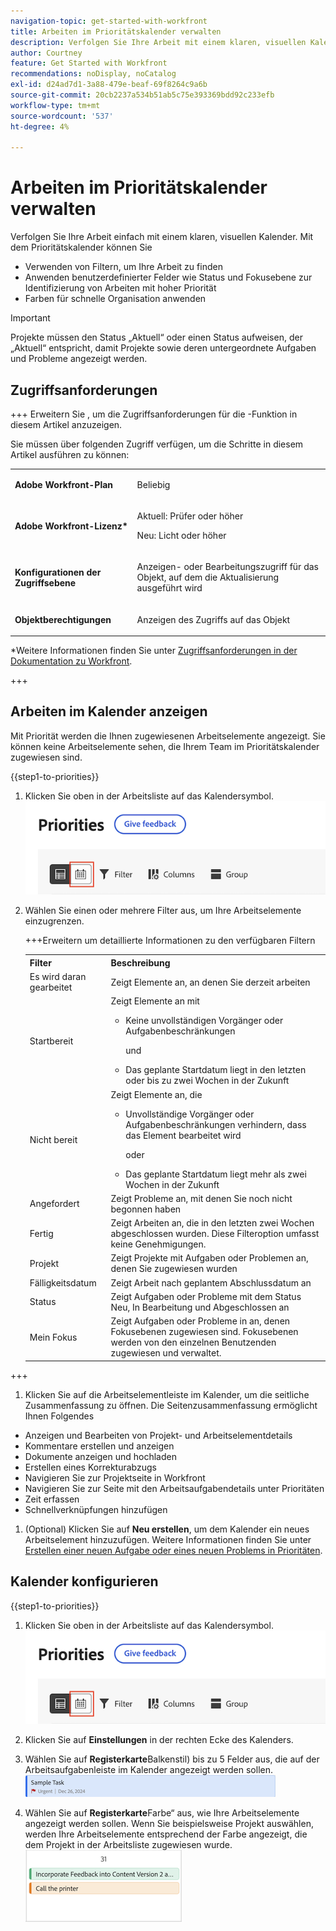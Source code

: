 ```yaml
---
navigation-topic: get-started-with-workfront
title: Arbeiten im Prioritätskalender verwalten
description: Verfolgen Sie Ihre Arbeit mit einem klaren, visuellen Kalender.
author: Courtney
feature: Get Started with Workfront
recommendations: noDisplay, noCatalog
exl-id: d24ad7d1-3a88-479e-beaf-69f8264c9a6b
source-git-commit: 20cb2237a534b51ab5c75e393369bdd92c233efb
workflow-type: tm+mt
source-wordcount: '537'
ht-degree: 4%

---
```


# Arbeiten im Prioritätskalender verwalten

Verfolgen Sie Ihre Arbeit einfach mit einem klaren, visuellen Kalender. Mit dem Prioritätskalender können Sie

* Verwenden von Filtern, um Ihre Arbeit zu finden
* Anwenden benutzerdefinierter Felder wie Status und Fokusebene zur Identifizierung von Arbeiten mit hoher Priorität
* Farben für schnelle Organisation anwenden

>[!IMPORTANT]
>
>Projekte müssen den Status „Aktuell“ oder einen Status aufweisen, der „Aktuell“ entspricht, damit Projekte sowie deren untergeordnete Aufgaben und Probleme angezeigt werden.


## Zugriffsanforderungen

+++ Erweitern Sie , um die Zugriffsanforderungen für die -Funktion in diesem Artikel anzuzeigen.

Sie müssen über folgenden Zugriff verfügen, um die Schritte in diesem Artikel ausführen zu können:

<table style="table-layout:auto"> 
 <col> 
 </col> 
 <col> 
 </col> 
 <tbody> 
  <tr> 
   <td role="rowheader"><strong>Adobe Workfront-Plan</strong></td> 
   <td> <p>Beliebig</p> </td> 
  </tr> 
  <tr> 
   <td role="rowheader"><strong>Adobe Workfront-Lizenz*</strong></td> 
   <td> 
   <p>Aktuell: Prüfer oder höher</p>
   <p>Neu: Licht oder höher</p> 
   </td> 
  </tr> 
  <tr> 
   <td role="rowheader"><strong>Konfigurationen der Zugriffsebene</strong></td> 
   <td> <p>Anzeigen- oder Bearbeitungszugriff für das Objekt, auf dem die Aktualisierung ausgeführt wird</p></td> 
  </tr> 
  <tr> 
   <td role="rowheader"><strong>Objektberechtigungen</strong></td> 
   <td> <p>Anzeigen des Zugriffs auf das Objekt</p></td> 
  </tr> 
 </tbody> 
</table>

*Weitere Informationen finden Sie unter [Zugriffsanforderungen in der Dokumentation zu Workfront](/help/quicksilver/administration-and-setup/add-users/access-levels-and-object-permissions/access-level-requirements-in-documentation.md).

+++

## Arbeiten im Kalender anzeigen

Mit Priorität werden die Ihnen zugewiesenen Arbeitselemente angezeigt. Sie können keine Arbeitselemente sehen, die Ihrem Team im Prioritätskalender zugewiesen sind.

{{step1-to-priorities}}

1. Klicken Sie oben in der Arbeitsliste auf das Kalendersymbol.
   ![Kalendersymbol](assets/calendar-tab.png)
1. Wählen Sie einen oder mehrere Filter aus, um Ihre Arbeitselemente einzugrenzen.

   +++Erweitern um detaillierte Informationen zu den verfügbaren Filtern
   <table>
    <tbody>
    <tr>
    <th>Filter</th>
    <th>Beschreibung</th>
    </tr>
        <tr>
        <td>Es wird daran gearbeitet</td>
        <td>Zeigt Elemente an, an denen Sie derzeit arbeiten</td>
        </tr>
        <tr>
        <td>Startbereit</td>
        <td>Zeigt Elemente an mit 
        <ul>
        <li>Keine unvollständigen Vorgänger oder Aufgabenbeschränkungen</li>
        <p>und</p>
        <li>Das geplante Startdatum liegt in den letzten oder bis zu zwei Wochen in der Zukunft</li>
        </ul>
        </td>
        </tr>
        <tr>
        <td>Nicht bereit</td>
        <td>Zeigt Elemente an, die
        <ul>
        <li>Unvollständige Vorgänger oder Aufgabenbeschränkungen verhindern, dass das Element bearbeitet wird</li>
        <p>oder</p>
        <li>Das geplante Startdatum liegt mehr als zwei Wochen in der Zukunft</li>
        </ul>
        </td>
        </tr>
        <tr>
        <td>Angefordert</td>
        <td>Zeigt Probleme an, mit denen Sie noch nicht begonnen haben</td>
        </tr>
        <td>Fertig</td>
        <td>Zeigt Arbeiten an, die in den letzten zwei Wochen abgeschlossen wurden. Diese Filteroption umfasst keine Genehmigungen.</td>
        </tr>
        <tr>
        <td>Projekt</td>
        <td>Zeigt Projekte mit Aufgaben oder Problemen an, denen Sie zugewiesen wurden</td>
        </tr>
        <tr>
        <td>Fälligkeitsdatum</td>
        <td>Zeigt Arbeit nach geplantem Abschlussdatum an</td>
        </tr>
        <tr>
        <td>Status</td>
        <td>Zeigt Aufgaben oder Probleme mit dem Status Neu, In Bearbeitung und Abgeschlossen an</td>
        </tr>
        <tr>
        <td>Mein Fokus</td>
        <td>Zeigt Aufgaben oder Probleme in an, denen Fokusebenen zugewiesen sind. Fokusebenen werden von den einzelnen Benutzenden zugewiesen und verwaltet.</td>
        </tr>
    </tbody>
    </table>

+++

1. Klicken Sie auf die Arbeitselementleiste im Kalender, um die seitliche Zusammenfassung zu öffnen. Die Seitenzusammenfassung ermöglicht Ihnen Folgendes

* Anzeigen und Bearbeiten von Projekt- und Arbeitselementdetails
* Kommentare erstellen und anzeigen
* Dokumente anzeigen und hochladen
* Erstellen eines Korrekturabzugs
* Navigieren Sie zur Projektseite in Workfront
* Navigieren Sie zur Seite mit den Arbeitsaufgabendetails unter Prioritäten
* Zeit erfassen
* Schnellverknüpfungen hinzufügen

1. (Optional) Klicken Sie auf **Neu erstellen**, um dem Kalender ein neues Arbeitselement hinzuzufügen. Weitere Informationen finden Sie unter [Erstellen einer neuen Aufgabe oder eines neuen Problems in Prioritäten](/help/quicksilver/workfront-basics/priorities/create-task-issue-priorities.md).

## Kalender konfigurieren

{{step1-to-priorities}}

1. Klicken Sie oben in der Arbeitsliste auf das Kalendersymbol.
   ![Kalendersymbol](assets/calendar-tab.png)
1. Klicken Sie auf **Einstellungen** in der rechten Ecke des Kalenders.

1. Wählen Sie auf **Registerkarte**Balkenstil) bis zu 5 Felder aus, die auf der Arbeitsaufgabenleiste im Kalender angezeigt werden sollen.
   ![Musterleiste](assets/sample-task-for-field-config.png)

1. Wählen Sie auf **Registerkarte**Farbe“ aus, wie Ihre Arbeitselemente angezeigt werden sollen. Wenn Sie beispielsweise Projekt auswählen, werden Ihre Arbeitselemente entsprechend der Farbe angezeigt, die dem Projekt in der Arbeitsliste zugewiesen wurde.
   ![Beispielfarbprojekt](assets/sample-calendar-projects.png)
